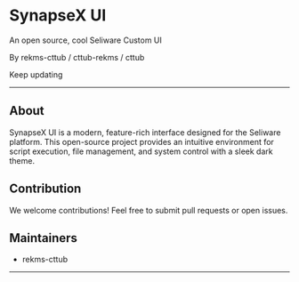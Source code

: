 # SynapseX UI

An open source, cool Seliware Custom UI

By rekms-cttub / cttub-rekms / cttub

Keep updating

---

## About

SynapseX UI is a modern, feature-rich interface designed for the Seliware platform. This open-source project provides an intuitive environment for script execution, file management, and system control with a sleek dark theme.




## Contribution

We welcome contributions! Feel free to submit pull requests or open issues.

## Maintainers

- rekms-cttub

---
